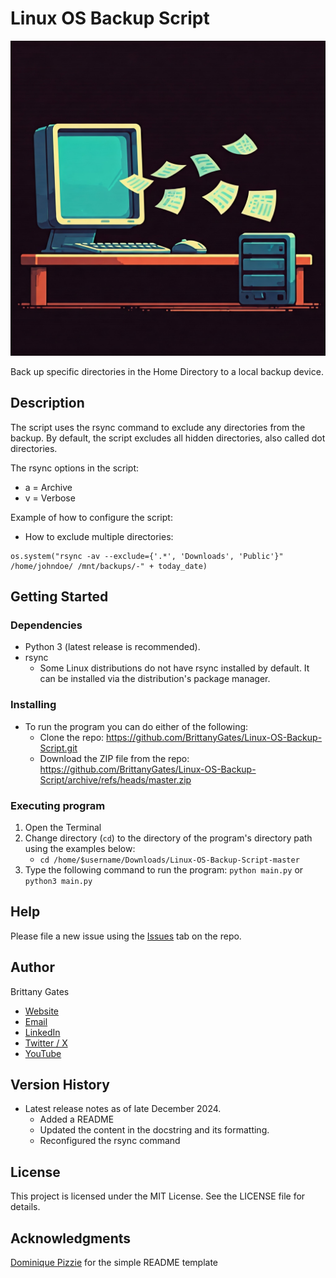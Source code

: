 # Linux OS Backup Script

![A computer sitting on a desk transfers its files onto a backup disk also sitting on the desk.](linux_os_backup_script_gemini_generated.jpeg)

Back up specific directories in the Home Directory to a local backup device.

## Description

The script uses the rsync command to exclude any directories from the backup. By default, the script excludes all
hidden directories, also called dot directories.

The rsync options in the script:

* a = Archive
* v = Verbose

Example of how to configure the script:

* How to exclude multiple directories:

```
os.system("rsync -av --exclude={'.*', 'Downloads', 'Public'}" /home/johndoe/ /mnt/backups/-" + today_date)
```

## Getting Started

### Dependencies

* Python 3 (latest release is recommended).
* rsync
    * Some Linux distributions do not have rsync installed by default. It can be installed via the distribution's
      package manager.

### Installing

* To run the program you can do either of the following:
    * Clone the repo: https://github.com/BrittanyGates/Linux-OS-Backup-Script.git
    * Download the ZIP file from the
      repo: https://github.com/BrittanyGates/Linux-OS-Backup-Script/archive/refs/heads/master.zip

### Executing program

1. Open the Terminal
2. Change directory (`cd`) to the directory of the program's directory path using the examples below:
    - `cd /home/$username/Downloads/Linux-OS-Backup-Script-master`
3. Type the following command to run the program: `python main.py` or `python3 main.py`

## Help

Please file a new issue using the [Issues](https://github.com/BrittanyGates/Linux-OS-Backup-Script/issues) tab on the
repo.

## Author

Brittany Gates

* [Website](https://brittbot.com)
* [Email](mailto:support@brittbot.com)
* [LinkedIn](https://www.linkedin.com/in/brittanycgates/)
* [Twitter / X](https://x.com/brittany__gates)
* [YouTube](https://www.youtube.com/c/BrittanyGates)

## Version History

* Latest release notes as of late December 2024.
  * Added a README
  * Updated the content in the docstring and its formatting.
  * Reconfigured the rsync command

## License

This project is licensed under the MIT License. See the LICENSE file for details.

## Acknowledgments

[Dominique Pizzie](https://gist.github.com/DomPizzie) for the simple README template